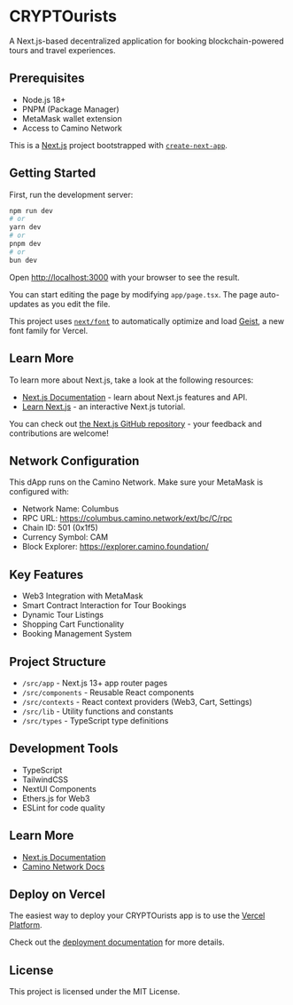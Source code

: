 # CRYPTOurists

A Next.js-based decentralized application for booking blockchain-powered tours and travel experiences.

## Prerequisites

- Node.js 18+ 
- PNPM (Package Manager)
- MetaMask wallet extension
- Access to Camino Network

This is a [Next.js](https://nextjs.org) project bootstrapped with [`create-next-app`](https://nextjs.org/docs/app/api-reference/cli/create-next-app).

## Getting Started

First, run the development server:

```bash
npm run dev
# or
yarn dev
# or
pnpm dev
# or
bun dev
```

Open [http://localhost:3000](http://localhost:3000) with your browser to see the result.

You can start editing the page by modifying `app/page.tsx`. The page auto-updates as you edit the file.

This project uses [`next/font`](https://nextjs.org/docs/app/building-your-application/optimizing/fonts) to automatically optimize and load [Geist](https://vercel.com/font), a new font family for Vercel.

## Learn More

To learn more about Next.js, take a look at the following resources:

- [Next.js Documentation](https://nextjs.org/docs) - learn about Next.js features and API.
- [Learn Next.js](https://nextjs.org/learn) - an interactive Next.js tutorial.

You can check out [the Next.js GitHub repository](https://github.com/vercel/next.js) - your feedback and contributions are welcome!
## Network Configuration

This dApp runs on the Camino Network. Make sure your MetaMask is configured with:

- Network Name: Columbus
- RPC URL: https://columbus.camino.network/ext/bc/C/rpc
- Chain ID: 501 (0x1f5)
- Currency Symbol: CAM
- Block Explorer: https://explorer.camino.foundation/

## Key Features

- Web3 Integration with MetaMask
- Smart Contract Interaction for Tour Bookings
- Dynamic Tour Listings
- Shopping Cart Functionality
- Booking Management System

## Project Structure

- `/src/app` - Next.js 13+ app router pages
- `/src/components` - Reusable React components
- `/src/contexts` - React context providers (Web3, Cart, Settings)
- `/src/lib` - Utility functions and constants
- `/src/types` - TypeScript type definitions

## Development Tools

- TypeScript
- TailwindCSS
- NextUI Components
- Ethers.js for Web3
- ESLint for code quality

## Learn More

- [Next.js Documentation](https://nextjs.org/docs)
- [Camino Network Docs](https://docs.camino.network/)

## Deploy on Vercel

The easiest way to deploy your CRYPTOurists app is to use the [Vercel Platform](https://vercel.com/new).

Check out the [deployment documentation](https://nextjs.org/docs/deployment) for more details.


## License

This project is licensed under the MIT License.